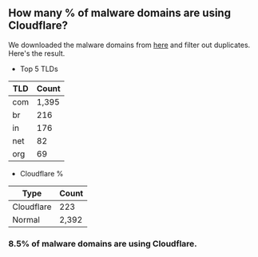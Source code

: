 ## How many % of malware domains are using Cloudflare?


We downloaded the malware domains from [here](https://urlhaus.abuse.ch) and filter out duplicates.
Here's the result.


[//]: # (start replacement)


- Top 5 TLDs

| TLD | Count |
| --- | --- |
| com | 1,395 |
| br | 216 |
| in | 176 |
| net | 82 |
| org | 69 |


- Cloudflare %

| Type | Count |
| --- | --- |
| Cloudflare | 223 |
| Normal | 2,392 |


### 8.5% of malware domains are using Cloudflare.
